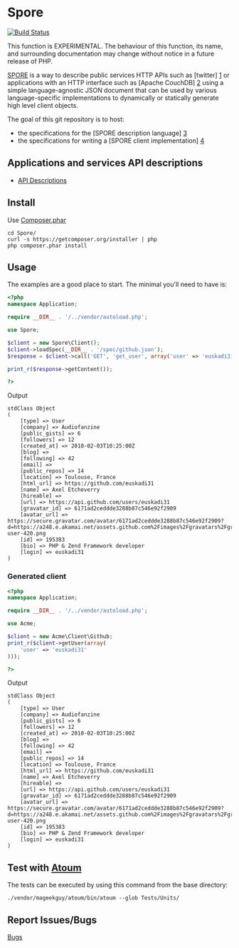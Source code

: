 # Spore

[![Build Status](https://secure.travis-ci.org/euskadi31/Spore.png)](http://travis-ci.org/euskadi31/Spore)

This function is EXPERIMENTAL. The behaviour of this function, its name, 
and surrounding documentation may change without notice in a future release of PHP. 


[SPORE](https://github.com/SPORE/) is a way to describe public services HTTP APIs such as [twitter] [1] 
or applications with an HTTP interface such as [Apache CouchDB] [2] 
using a simple language-agnostic JSON document that can be used by 
various language-specific implementations to dynamically or statically 
generate high level client objects.

The goal of this git repository is to host:

 * the specifications for the [SPORE description language] [3]
 * the specifications for writing a [SPORE client implementation] [4]


[1]: http://github.com/SPORE/api-description/blob/master/services/twitter.json
[2]: http://github.com/SPORE/api-description/blob/master/apps/couchdb.json
[3]: http://github.com/SPORE/specifications/blob/master/spore_description.pod
[4]: http://github.com/SPORE/specifications/blob/master/spore_implementation.pod

## Applications and services API descriptions

 *  [API Descriptions](http://github.com/spore/api-description)


## Install

Use [Composer.phar](http://getcomposer.org/)

    cd Spore/
    curl -s https://getcomposer.org/installer | php
    php composer.phar install

## Usage

The examples are a good place to start. The minimal you'll need to
have is:

``` php
<?php
namespace Application;

require __DIR__ . '/../vendor/autoload.php';

use Spore;

$client = new Spore\Client();
$client->loadSpec(__DIR__ . '/spec/github.json');
$response = $client->call('GET', 'get_user', array('user' => 'euskadi31'));

print_r($response->getContent());

?>
```

Output

    stdClass Object
    (
        [type] => User
        [company] => Audiofanzine
        [public_gists] => 6
        [followers] => 12
        [created_at] => 2010-02-03T10:25:00Z
        [blog] => 
        [following] => 42
        [email] => 
        [public_repos] => 14
        [location] => Toulouse, France
        [html_url] => https://github.com/euskadi31
        [name] => Axel Etcheverry
        [hireable] => 
        [url] => https://api.github.com/users/euskadi31
        [gravatar_id] => 6171ad2ceddde3288b87c546e92f2909
        [avatar_url] => https://secure.gravatar.com/avatar/6171ad2ceddde3288b87c546e92f2909?d=https://a248.e.akamai.net/assets.github.com%2Fimages%2Fgravatars%2Fgravatar-user-420.png
        [id] => 195383
        [bio] => PHP & Zend Framework developer
        [login] => euskadi31
    )

### Generated client

``` php
<?php
namespace Application;

require __DIR__ . '/../vendor/autoload.php';

use Acme;

$client = new Acme\Client\Github;
print_r($client->getUser(array(
    'user' => 'euskadi31'
)));

?>
```

Output

    stdClass Object
    (
        [type] => User
        [company] => Audiofanzine
        [public_gists] => 6
        [followers] => 12
        [created_at] => 2010-02-03T10:25:00Z
        [blog] => 
        [following] => 42
        [email] => 
        [public_repos] => 14
        [location] => Toulouse, France
        [html_url] => https://github.com/euskadi31
        [name] => Axel Etcheverry
        [hireable] => 
        [url] => https://api.github.com/users/euskadi31
        [gravatar_id] => 6171ad2ceddde3288b87c546e92f2909
        [avatar_url] => https://secure.gravatar.com/avatar/6171ad2ceddde3288b87c546e92f2909?d=https://a248.e.akamai.net/assets.github.com%2Fimages%2Fgravatars%2Fgravatar-user-420.png
        [id] => 195383
        [bio] => PHP & Zend Framework developer
        [login] => euskadi31
    )

## Test with [Atoum](https://github.com/mageekguy/atoum)

The tests can be executed by using this command from the base directory:

    ./vendor/mageekguy/atoum/bin/atoum --glob Tests/Units/


## Report Issues/Bugs

[Bugs](https://github.com/euskadi31/Spore/issues)


